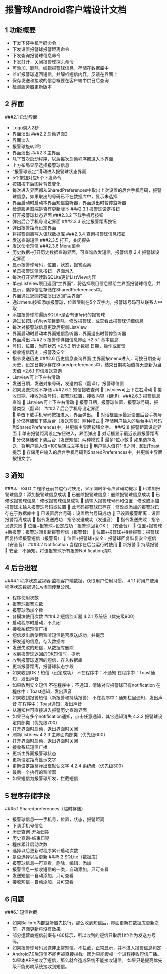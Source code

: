 # 报警球Android客户端设计文档

## 1	功能概要
*	下发下装手机号码命令
*	下发设置报警球报警距离命令
*	下发查询报警球信息命令
*	下发打开，关闭报警球探头命令
*	可添加，删除，编辑报警球信息，存储在数据库中
*	监听报警球返回短信，并解析短信内容，反馈在界面上
*	保存发送和接收的信息概要在客户端中供日后查询
* 	检测服务器更新版本

## 2	界面
###2.1	启动界面
*	Logo淡入2秒
*	界面淡出
###2.2	启动界面2
*	界面淡入
*	报警球旋转2秒
*	界面淡出
###2.3	主界面
*	除了首次启动程序，以后每次启动程序都进入本界面
*	上方布局显示选择报警球信息
*	“报警球设定”滑动进入报警球状态界面
*	5个按钮对应5个下发命令
*	按钮按下后图片背景变化
*	每次进入界面都从SharedPreferences中取出上次设置的后台手机号码，报警球信息，如果取出的号码已不在数据库中，显示未选择
*	界面启动时启动本界面短信监听器，界面退出时暂停监听器
*	检测服务器端是否有更新版本
###2.3.1	报警球设定按钮
*	打开报警球状态界面
###2.3.2	下载手机号按钮
*	弹出后台手机号设定界面
###2.3.3	设定报警距离按钮
*	弹出报警距离设定界面
*	将报警距离写入该球数据库
###2.3.4	查询报警球信息按钮
*	发送查询短信
###2.3.5	打开，关闭探头
*	发送命令短信
###2.3.6	Menu菜单
*	历史数据-打开历史数据查询界面，可查询收发短信，报警信息
2.4	报警球设定界面
*	显示报警球号码，位置，状态，报警距离
*	单击报警球信息按钮，界面滑入
*	每次打开界面读取SQLite更新ListView内容
*	单击ListView项目返回“主界面”，将选择项目信息赋给主界面报警球信息，并显示，选择信息存储在SharedPreferences中。
*	界面通过返回按钮淡出返回“主界面”
*	通过menu按钮添加报警球，位置限制在5个汉字内，报警球号码可从联系人中取
*	添加报警球前遍历SQLite是否有该号码的报警球
*	通过长按ListView项目删除，修改报警球，或查看此报警球详细信息
*	每次对报警球信息更改后更新ListView 
*	界面启动时启动本界面短信监听器，界面退出时暂停监听器
*	界面滑出
###2.5	报警球详细信息界面
*2.5.1	基本信息
*	号码，位置，当前状态
*2.5.2	历史数据
日期，操作或反馈
*	接收短信历史：报警及安全
*	指令发送历史
###2.6	历史信息查询界面
主界面按menu进入，可按日期查询历史，设定日期保存在Sharedpreferences中，结束日期初始值每天更新为当天值
*2.6.1	短信发送查询
*	Listview可上下左右滑动
*	发送日期，发送对象号码，发送内容（翻译），报警球位置
*	如果发送失败不存储
###2.6.2	短信接收查询
	Listview可上下左右滑动
	接收日期，接收对象号码，报警球位置，接收内容（翻译）
###2.6.3	报警信息查询
	Listview可上下左右滑动
	报警日期，报警球位置，报警球号码，报警类型（翻译）
###2.7	后台手机号设定界面		
	单击下载手机号码按钮进入，界面弹出。
	对话框显示最近设置后台手机号
	分仅存储和下装后台（发送短信）两种模式
	存储用户输入的后台手机号码到SharedPreferences中，并更新主界面按钮文字。
###2.8	报警距离设定界面
	单击报警距离设定按钮进入，界面弹出
	对话框显示最近设置报警距离
	分仅存储和下装后台（发送短信）两种模式
	最多1位小数
	如果选择发送，将用户输入值*100后转成文字发出
	用户输入值在1-8之间，超出Toast提示
	存储用户输入的后台手机号码到SharedPreferences中，并更新主界面按钮文字。

## 3	通知
###3.1	Toast
当程序在前台运行时使用，显示同时带有声音辅助提示
	已添加报警球信息：添加报警球信息成功
	已删除报警球信息：删除报警球信息成功
	已修改报警球信息：修改报警球信息成功
	请输入报警球号码和位置：修改或添加报警球未输入报警球号码或位置
	此号码报警球已存在：修改或添加的报警球已存在于数据库中
	已设置后台号码：设置后台号码成功
	已设置报警距离：设置报警距离成功
	指令发送成功：指令发送成功（发送音）
	指令发送失败：指令发送失败
	位置+报警球+设定成功：报警球回复OK！（安全音）
	位置+报警球+新报警：报警球回复新报警短信（报警音）
	位置+报警球+持续报警：报警球回复持续报警短信（报警音）
	位置+报警球+安全：报警球回复恢复安全短信（安全音）
###3.2	Notification
当程序在后台运行时使用
	新报警
	持续报警
	安全：不通知，将该报警球所有报警Notification清除

## 4	后台进程
###4.1	程序状态监视器
监视客户端数据，获取用户使用习惯。
4.1.1	将用户使用程序状态数据通过wifi回传至公司。
*	程序使用次数
*	报警球报警次数
*	报警球添加个数
*	各模块使用次数
###4.2	短信监听器
4.2.1	系统级（优先级900）
*	启动程序时启动，不关闭
*	接收系统短信广播
*	短信发出后使用监听短信是否发送成功，并提示
*	把发送的信息，存入数据库
*	发送失败的短信，从数据库删除
*	收到报警球返回的OK短信时，提示
*	收到报警球返回的短信，存入数据库
*	更新报警距离，报警球状态字段
*	如果收到OK！短信（设定成功）
不在程序中：不通知
在程序中：Toast通知，发出声音
*	如果收到安全短信
不在程序中：不通知，清除对应报警球已有notification
在程序中：Toast通知，发出声音
*	如果收到报警短信（新报警和持续报警）
不在程序中：通知栏里通知，发出声音
在程序中：Toast通知，发出声音 
*	从通知栏可直接进入报警历史查询界面
*	如果已有多个notification通知，点击任意通知，其它通知消失
4.2.2	报警球设定内部类（优先级700）
*	打开界面时启动，退出界面时关闭
*	刷新ListView
4.2.3	主界面内部类（优先级600）
*	打开界面时启动，退出界面时关闭
*	接收系统短信广播
*	更新主界面报警球状态
*	更新设定距离显示文字
*	更新设定距离弹出框默认文字
4.2.4	系统级（优先级300）
*	最后一个执行的监听器
*	如果短信为报警球所发，拦截短信

## 5	程序存储字段
###5.1	Sharedpreferences（临时存储）
*	报警球信息——手机号，位置，状态，报警距离
*	下装手机号信息
*	历史查询-开始日期
*	历史查询-结束日期
*	程序累计启动次数
*	选择以后更新时程序累计启动次数
*	是否选择以后更新
###5.2	SQLite（数据库）
*	报警球信息—可查看，删除，编辑，添加
*	报警信息—接收短信的一类，自动添加，只可查看
*	发送短信—自动添加，只可查看
*	接收短信—自动添加，只可查看

## 6	问题
###6.1	短信拦截
*	如果Ballinfo内部监听器先执行，那么收到短信后，界面更新在数据库更新之前，界面更新将没有效果。
*	部分运营商短信前缀有+86标示，所以收到的短信只取后11位作为发送方号码。
*	如果报警球号码发送非正常短信，不拦截，正常显示，并不进入报警信息判定
*	Android7.0后短信不能再被直接拦截。因为只能授权一个进程接收短信广播。
如果本APP接收了短信，那么就会造成系统不能接收短信。
如果只是提高优先级不能影响系统接收到短信。


